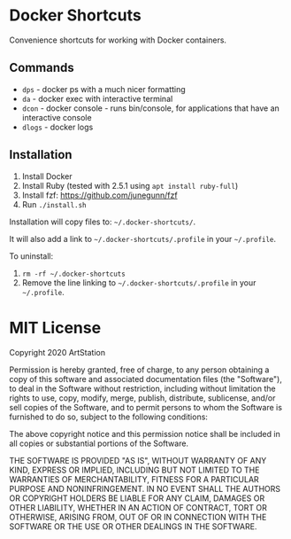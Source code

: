 # Docker Shortcuts

Convenience shortcuts for working with Docker containers.

## Commands

* `dps` - docker ps with a much nicer formatting
* `da` - docker exec with interactive terminal
* `dcon` - docker console - runs bin/console, for applications that have an interactive console
* `dlogs` - docker logs

## Installation

1. Install Docker
2. Install Ruby (tested with 2.5.1 using `apt install ruby-full`)
3. Install fzf: https://github.com/junegunn/fzf
4. Run `./install.sh`

Installation will copy files to: `~/.docker-shortcuts/`.

It will also add a link to `~/.docker-shortcuts/.profile` in your `~/.profile`.

To uninstall:

1. `rm -rf ~/.docker-shortcuts`
2. Remove the line linking to `~/.docker-shortcuts/.profile` in your `~/.profile`.


# MIT License

Copyright 2020 ArtStation

Permission is hereby granted, free of charge, to any person obtaining a copy of this software and associated documentation files (the "Software"), to deal in the Software without restriction, including without limitation the rights to use, copy, modify, merge, publish, distribute, sublicense, and/or sell copies of the Software, and to permit persons to whom the Software is furnished to do so, subject to the following conditions:

The above copyright notice and this permission notice shall be included in all copies or substantial portions of the Software.

THE SOFTWARE IS PROVIDED "AS IS", WITHOUT WARRANTY OF ANY KIND, EXPRESS OR IMPLIED, INCLUDING BUT NOT LIMITED TO THE WARRANTIES OF MERCHANTABILITY, FITNESS FOR A PARTICULAR PURPOSE AND NONINFRINGEMENT. IN NO EVENT SHALL THE AUTHORS OR COPYRIGHT HOLDERS BE LIABLE FOR ANY CLAIM, DAMAGES OR OTHER LIABILITY, WHETHER IN AN ACTION OF CONTRACT, TORT OR OTHERWISE, ARISING FROM, OUT OF OR IN CONNECTION WITH THE SOFTWARE OR THE USE OR OTHER DEALINGS IN THE SOFTWARE.